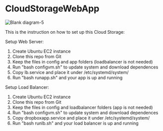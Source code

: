 # CloudStorageWebApp


![Blank diagram-5](https://github.com/quang2598/CloudStorageWebApp/assets/57729411/a7272b3f-effe-4207-b2aa-fc521ed22f0f)

This is the instruction on how to set up this Cloud Storage:

Setup Web Server:
1) Create Ubuntu EC2 instance
2) Clone this repo from Git
3) Keep the files in config and app folders (loadbalancer is not needed)
4) Run "bash configvm.sh" to update system and download dependences
5) Copy lb.service and place it under /etc/systemd/system/
6) Run "bash runapp.sh" and your app is up and running

Setup Load Balancer:
1) Create Ubuntu EC2 instance
2) Clone this repo from Git
3) Keep the files in config and loadbalancer folders (app is not needed)
4) Run "bash configvm.sh" to update system and download dependences
5) Copy dropboxapp.service and place it under /etc/systemd/system/
6) Run "bash runlb.sh" and your load balancer is up and running


